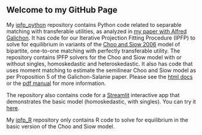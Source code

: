 ## Welcome to my GitHub Page

My  [ipfp_python](http://www.github.com/bsalanie/ipfp_python.git) repository  contains Python code related to separable matching with transferable utilities, as analyzed in [my paper with Alfred Galichon](http://bsalanie.com/wp-content/uploads/2020/05/Cupids-2020-05-16_paper.pdf). It  has code for our Iterative Projection Fitting Procedure (IPFP)  to solve for equilibrium in variants of the  [Choo and Siow 2006](https://www.jstor.org/stable/10.1086/498585?seq=1) model of bipartite, one-to-one matching with perfectly transferable utility. The repository contains IPFP solvers for  the Choo and Siow model with or without singles, homoskedastic and heteroskedastic. It also has  code that uses moment matching to estimate the semilinear Choo and Siow model as per Proposition 5 of the Galichon-Salanie paper. Please see the [html docs](https://github.com/bsalanie/ipfp_python/blob/master/docs/build/html/index.html)  or the [pdf manual](https://github.com/bsalanie/ipfp_python/blob/master/docs/build/latex/ipfp_python.pdf) for more information.

The repository also contains code for  a [Streamlit](https://www.streamlit.io/) interactive app that demonstrates the basic model (homoskedastic, with singles). You can try it [here](http://3.131.97.82:8501).

My [ipfp_R](http://www.github.com/bsalanie/ipfp_R.git) repository only contains R code to solve for equilibrium in the basic version of the Choo and Siow model.




